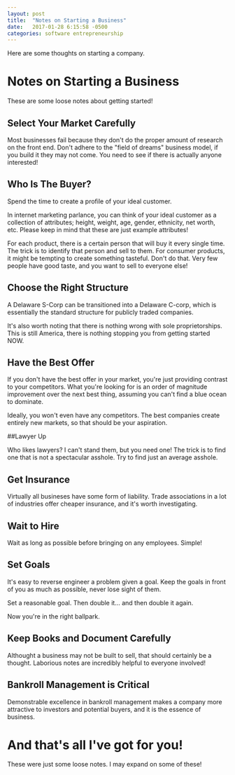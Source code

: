 ```yaml
---
layout: post
title:  "Notes on Starting a Business"
date:   2017-01-28 6:15:58 -0500
categories: software entrepreneurship
---
```


Here are some thoughts on starting a company.

# Notes on Starting a Business

These are some loose notes about getting started!

## Select Your Market Carefully

Most businesses fail because they don't do the proper amount of research on the 
front end. Don't adhere to the "field of dreams" business model, if you build 
it they may not come. You need to see if there is actually anyone interested!

## Who Is The Buyer?

Spend the time to create a profile of your ideal customer.

In internet marketing parlance, you can think of your ideal customer as a 
collection of attributes; height, weight, age, gender, ethnicity, net worth,
etc. Please keep in mind that these are just example attributes!

For each product, there is a certain person that will buy it every single time.
The trick is to identify that person and sell to them. For consumer products,
it might be tempting to create something tasteful. Don't do that. Very few 
people have good taste, and you want to sell to everyone else!

## Choose the Right Structure

A Delaware S-Corp can be transitioned into a Delaware C-corp, which is 
essentially the standard structure for publicly traded companies.

It's also worth noting that there is nothing wrong with sole proprietorships.
This is still America, there is nothing stopping you from getting started NOW.

## Have the Best Offer

If you don't have the best offer in your market, you're just providing 
contrast to your competitors. What you're looking for is an order of 
magnitude improvement over the next best thing, assuming you can't find
a blue ocean to dominate.

Ideally, you won't even have any competitors. The best companies create
entirely new markets, so that should be your aspiration.

##Lawyer Up

Who likes lawyers? I can't stand them, but you need one! The trick is to find
one that is not a spectacular asshole. Try to find just an average asshole.

## Get Insurance

Virtually all busineses have some form of liability. Trade associations in a 
lot of industries offer cheaper insurance, and it's worth investigating.

## Wait to Hire

Wait as long as possible before bringing on any employees. Simple!

## Set Goals

It's easy to reverse engineer a problem given a goal. Keep the goals in front 
of you as much as possible, never lose sight of them.

Set a reasonable goal. Then double it... and then double it again.

Now you're in the right ballpark.

## Keep Books and Document Carefully

Althought a business may not be built to sell, that should certainly be a 
thought. Laborious notes are incredibly helpful to everyone involved!

## Bankroll Management is Critical

Demonstrable excellence in bankroll management makes a company more attractive 
to investors and potential buyers, and it is the essence of business.

# And that's all I've got for you!

These were just some loose notes. I may expand on some of these!

